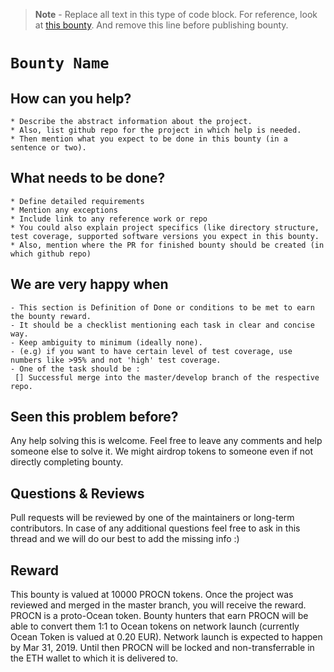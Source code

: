 >**Note** - Replace all text in this type of code block. For reference, look at [this bounty](https://github.com/oceanprotocol/ocean/issues/171). And remove this line before publishing bounty.

# ```Bounty Name```
## How can you help?

```
* Describe the abstract information about the project.
* Also, list github repo for the project in which help is needed.
* Then mention what you expect to be done in this bounty (in a sentence or two).
```


## What needs to be done?

```
* Define detailed requirements
* Mention any exceptions
* Include link to any reference work or repo
* You could also explain project specifics (like directory structure, test coverage, supported software versions you expect in this bounty.
* Also, mention where the PR for finished bounty should be created (in which github repo)
```

## We are very happy when


```
- This section is Definition of Done or conditions to be met to earn the bounty reward. 
- It should be a checklist mentioning each task in clear and concise way. 
- Keep ambiguity to minimum (ideally none).
- (e.g) if you want to have certain level of test coverage, use numbers like >95% and not 'high' test coverage.
- One of the task should be :
 [] Successful merge into the master/develop branch of the respective repo.
```


## Seen this problem before?

Any help solving this is welcome. Feel free to leave any comments and help someone else to solve it. We might airdrop tokens to someone even if not directly completing bounty.


## Questions & Reviews

Pull requests will be reviewed by one of the maintainers or long-term contributors. In case of any additional questions feel free to ask in this thread and we will do our best to add the missing info :)

## Reward

This bounty is valued at 10000 PROCN tokens. Once the project was reviewed and merged in the master branch, you will receive the reward. PROCN is a proto-Ocean token. Bounty hunters that earn PROCN will be able to convert them 1:1 to Ocean tokens on network launch (currently Ocean Token is valued at 0.20 EUR). Network launch is expected to happen by Mar 31, 2019. Until then PROCN will be locked and non-transferrable in the ETH wallet to which it is delivered to.
